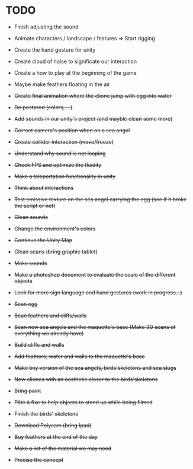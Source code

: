 # TODO

- Finish adjusting the sound
- Animate characters / landscape / features => Start rigging
- Create the hand gesture for unity
- Create cloud of noise to significate our interaction
- Create a how to play at the beginning of the game
- Maybe make feathers floating in the air

- <del>Create final animation where the clione jump with egg into water</del>
- <del>Do postprod (colors, ...)</del>
- <del>Add sounds in our unity's project (and mayble clean some more)</del>
- <del>Correct camera's position when on a sea angel</del>
- <del>Create collider interaction (move/freeze)<del>
- <del>Understand why sound is not looping</del>
- <del>Check FPS and optimize the fluidity</del>
- <del>Make a teleportation functionality in unity<del>
- <del>Think about interactions</del>
- <del>Test emissive texture on the sea angel carrying the egg (see if it broke the script or not)</del>
- <del>Clean sounds</del>
- <del>Change the environment's colors</del>
- <del>Continue the Unity Map</del>
- <del>Clean scans (bring graphic tablet)</del>
- <del>Make sounds</del>
- <del>Make a photoshop document to evaluate the scale of the different objects</del>
- <del>Look for more sign language and hand gestures (work in progress...)</del>
- <del>Scan egg</del>
- <del> Scan feathers and cliffs/walls</del>
- <del>Scan new sea angels and the maquette's base (Make 3D scans of everything we already have)</del>
- <del>Build cliffs and walls</del>
- <del>Add feathers, water and walls to the maquette's base</del>
- <del>Make tiny version of the sea angels, birds'skeletons and sea slugs</del>
- <del>New cliones with an aesthetic closer to the birds'skeletons</del>
- <del>Bring paint</del>
- <del>Pâte à fixe to help objects to stand up while being filmed</del>
- <del>Finish the birds' skeletons</del>
- <del>Download Polycam (bring Ipad)</del>
- <del>Buy feathers at the end of the day</del>
- <del>Make a list of the material we may need</del>
- <del>Precise the concept</del>
